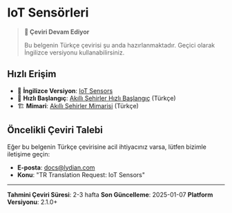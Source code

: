 # IoT Sensörleri

> **📝 Çeviri Devam Ediyor**
>
> Bu belgenin Türkçe çevirisi şu anda hazırlanmaktadır. Geçici olarak İngilizce versiyonu kullanabilirsiniz.

## Hızlı Erişim

- 📖 **İngilizce Versiyon**: [IoT Sensors](/docs/en/concepts/smart-cities-iot-sensors.md)
- 🚀 **Hızlı Başlangıç**: [Akıllı Şehirler Hızlı Başlangıç](/docs/tr/tutorials/smart-cities-quickstart.md) (Türkçe)
- 🏗️ **Mimari**: [Akıllı Şehirler Mimarisi](/docs/tr/concepts/smart-cities-architecture.md) (Türkçe)

## Öncelikli Çeviri Talebi

Eğer bu belgenin Türkçe çevirisine acil ihtiyacınız varsa, lütfen bizimle iletişime geçin:

- **E-posta**: docs@lydian.com
- **Konu**: "TR Translation Request: IoT Sensors"

---

**Tahmini Çeviri Süresi**: 2-3 hafta
**Son Güncelleme**: 2025-01-07
**Platform Versiyonu**: 2.1.0+

